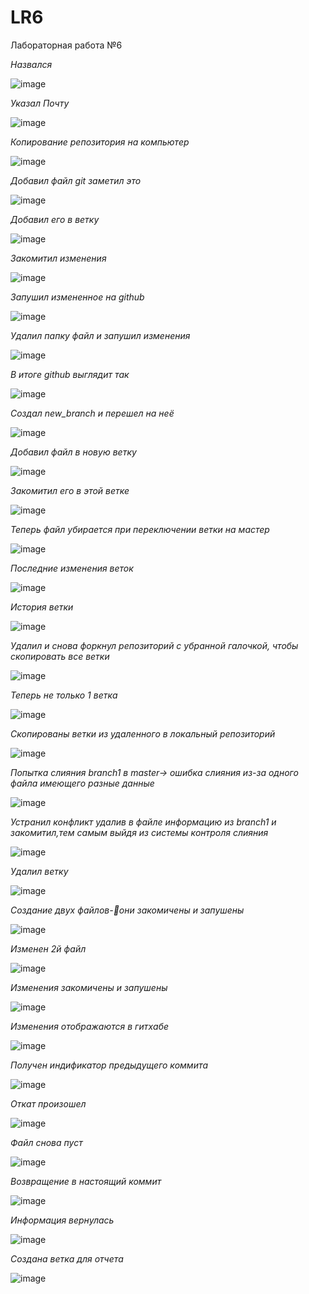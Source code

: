 # LR6
Лабораторная работа №6

*Назвался*

![image](https://github.com/AvardSir/LR6/blob/master/scr/1.png)

*Указал Почту*

 ![image](https://github.com/AvardSir/LR6/blob/master/scr/2.png)

*Копирование репозитория на компьютер*

 ![image](https://github.com/AvardSir/LR6/blob/master/scr/3.png)

*Добавил файл git заметил это*

 ![image](https://github.com/AvardSir/LR6/blob/master/scr/4.png)


*Добавил его в ветку*

 ![image](https://github.com/AvardSir/LR6/blob/master/scr/5.png)

*Закомитил изменения*

 ![image](https://github.com/AvardSir/LR6/blob/master/scr/7.png)

*Запушил измененное на github*

 ![image](https://github.com/AvardSir/LR6/blob/master/scr/8.png)

*Удалил папку файл и запушил изменения*

 ![image](https://github.com/AvardSir/LR6/blob/master/scr/9.png)

*В итоге github выглядит так*

 ![image](https://github.com/AvardSir/LR6/blob/master/scr/10.png)

*Создал new_branch и перешел на неё*

 ![image](https://github.com/AvardSir/LR6/blob/master/scr/11.png)

*Добавил файл в новую ветку*

 ![image](https://github.com/AvardSir/LR6/blob/master/scr/12.png)

*Закомитил его в этой ветке*

 ![image](https://github.com/AvardSir/LR6/blob/master/scr/13.png)

*Теперь файл убирается при переключении ветки на мастер*

 ![image](https://github.com/AvardSir/LR6/blob/master/scr/14.png)

*Последние изменения веток*

 ![image](https://github.com/AvardSir/LR6/blob/master/scr/15.png)

*История ветки*

 ![image](https://github.com/AvardSir/LR6/blob/master/scr/16.png)

*Удалил и снова форкнул репозиторий с убранной галочкой, чтобы скопировать все ветки*

 ![image](https://github.com/AvardSir/LR6/blob/master/scr/16.png)

*Теперь не только 1 ветка*

 ![image](https://github.com/AvardSir/LR6/blob/master/scr/17.png)

*Скопированы ветки из удаленного в локальный репозиторий*

 ![image](https://github.com/AvardSir/LR6/blob/master/scr/18.png)

*Попытка слияния branch1 в master-> ошибка слияния из-за одного файла имеющего разные данные*

 ![image](https://github.com/AvardSir/LR6/blob/master/scr/19.png)

*Устранил конфликт удалив в файле информацию из branch1 и закомитил,тем самым выйдя из системы контроля слияния*

 ![image](https://github.com/AvardSir/LR6/blob/master/scr/20.png)

*Удалил ветку*

 ![image](https://github.com/AvardSir/LR6/blob/master/scr/21.png)

*Создание двух файлов-они закомичены и запушены*

 ![image](https://github.com/AvardSir/LR6/blob/master/scr/22.png)

*Изменен 2й файл*

 ![image](https://github.com/AvardSir/LR6/blob/master/scr/23.png)

*Изменения закомичены и запушены*

 ![image](https://github.com/AvardSir/LR6/blob/master/scr/24.png)

*Изменения отображаются в гитхабе*

![image](https://github.com/AvardSir/LR6/blob/master/scr/25.png)

*Получен индификатор предыдущего коммита*

 ![image](https://github.com/AvardSir/LR6/blob/master/scr/26.png)

*Откат произошел*

 ![image](https://github.com/AvardSir/LR6/blob/master/scr/27.png)

*Файл снова пуст*

 ![image](https://github.com/AvardSir/LR6/blob/master/scr/28.png)

*Возвращение в настоящий коммит*

 ![image](https://github.com/AvardSir/LR6/blob/master/scr/29.png)

*Информация вернулась*

 ![image](https://github.com/AvardSir/LR6/blob/master/scr/30.png)

*Создана ветка для отчета*

![image](https://github.com/AvardSir/LR6/blob/master/scr/31.png)
